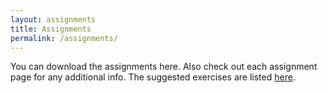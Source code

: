 ```yaml
---
layout: assignments
title: Assignments
permalink: /assignments/
---
```

You can download the assignments here. Also check out each assignment page for any additional info.
The suggested exercises are listed [here](/nsysu-EE1003A/_images/suggested_exercise.jpeg).
